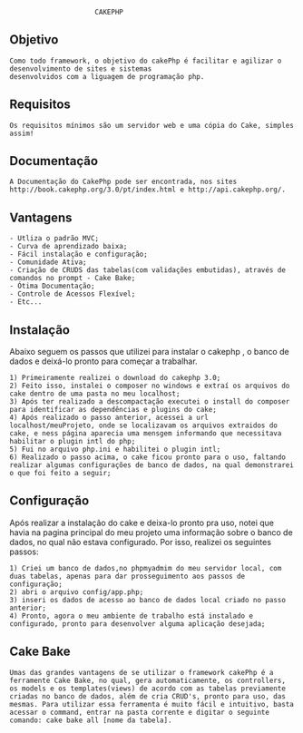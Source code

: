                          CAKEPHP


##  Objetivo
    
    Como todo framework, o objetivo do cakePhp é facilitar e agilizar o desenvolvimento de sites e sistemas
    desenvolvidos com a liguagem de programação php.
    
##  Requisitos

    Os requisitos mínimos são um servidor web e uma cópia do Cake, simples assim!
    
##  Documentação
    
    A Documentação do CakePhp pode ser encontrada, nos sites http://book.cakephp.org/3.0/pt/index.html e http://api.cakephp.org/.

##  Vantagens
    
    - Utliza o padrão MVC;
    - Curva de aprendizado baixa;
    - Fácil instalação e configuração;
    - Comunidade Ativa;
    - Criação de CRUDS das tabelas(com validações embutidas), através de comandos no prompt - Cake Bake;
    - Ótima Documentação;
    - Controle de Acessos Flexível;
    - Etc...
    
##  Instalação    

Abaixo seguem os passos que utilizei para instalar o cakephp , o banco de dados e deixá-lo pronto para 
começar a trabalhar.

    1) Primeiramente realizei o download do cakephp 3.0;
    2) Feito isso, instalei o composer no windows e extraí os arquivos do cake dentro de uma pasta no meu localhost;
    3) Após ter realizado a descompactação executei o install do composer para identificar as dependências e plugins do cake;
    4) Após realizado o passo anterior, acessei a url localhost/meuProjeto, onde se localizavam os arquivos extraidos do cake, e ness página aparecia uma mensgem informando que necessitava habilitar o plugin intl do php;
    5) Fui no arquivo php.ini e habilitei o plugin intl;
    6) Realizado o passo acima, o cake ficou pronto para o uso, faltando realizar algumas configurações de banco de dados, na qual demonstrarei o que foi feito a seguir;
    
##  Configuração

Após realizar a instalação do cake e deixa-lo pronto pra uso, notei que havia na pagina principal do meu projeto uma informação sobre o banco de dados, no qual não estava configurado. Por isso, realizei os seguintes passos:
    
    1) Criei um banco de dados,no phpmyadmim do meu servidor local, com duas tabelas, apenas para dar prosseguimento aos passos de configuração;
    2) abri o arquivo config/app.php;
    3) inseri os dados de acesso ao banco de dados local criado no passo anterior;
    4) Pronto, agora o meu ambiente de trabalho está instalado e configurado, pronto para desenvolver alguma aplicação desejada;
    

## Cake Bake

    Umas das grandes vantagens de se utilizar o framework cakePhp é a ferramente Cake Bake, no qual, gera automaticamente, os controllers, os models e os templates(views) de acordo com as tabelas previamente criadas no banco de dados, além de cria CRUD's, pronto para uso, das mesmas. Para utilizar essa ferramenta é muito fácil e intuitivo, basta acessar o command, entrar na pasta corrente e digitar o seguinte comando: cake bake all [nome da tabela].

